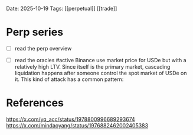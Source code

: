 Date: 2025-10-19
Tags: [[perpetual]] [[trade]]

# Perp series

- [ ] read the perp overview

- [ ] read the oracles #active 
Binance use market price for USDe but with a relatively high LTV. Since itself is the primary market, cascading liquidation happens after someone control the spot market of USDe on it.
This kind of attack has a common pattern:

# References
https://x.com/yq_acc/status/1978800996689293674
https://x.com/mindaoyang/status/1976882462002405383